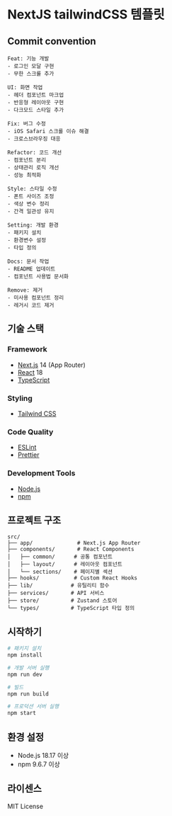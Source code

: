# NextJS tailwindCSS 템플릿

## Commit convention

```
Feat: 기능 개발
- 로그인 모달 구현
- 무한 스크롤 추가

UI: 화면 작업
- 헤더 컴포넌트 마크업
- 반응형 레이아웃 구현
- 다크모드 스타일 추가

Fix: 버그 수정
- iOS Safari 스크롤 이슈 해결
- 크로스브라우징 대응

Refactor: 코드 개선
- 컴포넌트 분리
- 상태관리 로직 개선
- 성능 최적화

Style: 스타일 수정
- 폰트 사이즈 조정
- 색상 변수 정리
- 간격 일관성 유지

Setting: 개발 환경
- 패키지 설치
- 환경변수 설정
- 타입 정의

Docs: 문서 작업
- README 업데이트
- 컴포넌트 사용법 문서화

Remove: 제거
- 미사용 컴포넌트 정리
- 레거시 코드 제거
```

## 기술 스택

### Framework

- [Next.js](https://nextjs.org/) 14 (App Router)
- [React](https://react.dev/) 18
- [TypeScript](https://www.typescriptlang.org/)

### Styling

- [Tailwind CSS](https://tailwindcss.com/)

### Code Quality

- [ESLint](https://eslint.org/)
- [Prettier](https://prettier.io/)

### Development Tools

- [Node.js](https://nodejs.org/)
- [npm](https://www.npmjs.com/)

## 프로젝트 구조

```
src/
├── app/              # Next.js App Router
├── components/       # React Components
│   ├── common/      # 공통 컴포넌트
│   ├── layout/      # 레이아웃 컴포넌트
│   └── sections/    # 페이지별 섹션
├── hooks/           # Custom React Hooks
├── lib/            # 유틸리티 함수
├── services/       # API 서비스
├── store/          # Zustand 스토어
└── types/          # TypeScript 타입 정의
```

## 시작하기

```bash
# 패키지 설치
npm install

# 개발 서버 실행
npm run dev

# 빌드
npm run build

# 프로덕션 서버 실행
npm start
```

## 환경 설정

- Node.js 18.17 이상
- npm 9.6.7 이상

## 라이센스

MIT License
